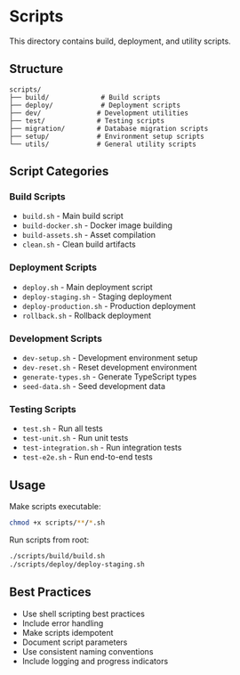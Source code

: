 # Scripts

This directory contains build, deployment, and utility scripts.

## Structure

```
scripts/
├── build/             # Build scripts
├── deploy/            # Deployment scripts
├── dev/              # Development utilities
├── test/             # Testing scripts
├── migration/        # Database migration scripts
├── setup/            # Environment setup scripts
└── utils/            # General utility scripts
```

## Script Categories

### Build Scripts
- `build.sh` - Main build script
- `build-docker.sh` - Docker image building
- `build-assets.sh` - Asset compilation
- `clean.sh` - Clean build artifacts

### Deployment Scripts
- `deploy.sh` - Main deployment script
- `deploy-staging.sh` - Staging deployment
- `deploy-production.sh` - Production deployment
- `rollback.sh` - Rollback deployment

### Development Scripts
- `dev-setup.sh` - Development environment setup
- `dev-reset.sh` - Reset development environment
- `generate-types.sh` - Generate TypeScript types
- `seed-data.sh` - Seed development data

### Testing Scripts
- `test.sh` - Run all tests
- `test-unit.sh` - Run unit tests
- `test-integration.sh` - Run integration tests
- `test-e2e.sh` - Run end-to-end tests

## Usage

Make scripts executable:
```bash
chmod +x scripts/**/*.sh
```

Run scripts from root:
```bash
./scripts/build/build.sh
./scripts/deploy/deploy-staging.sh
```

## Best Practices

- Use shell scripting best practices
- Include error handling
- Make scripts idempotent
- Document script parameters
- Use consistent naming conventions
- Include logging and progress indicators

